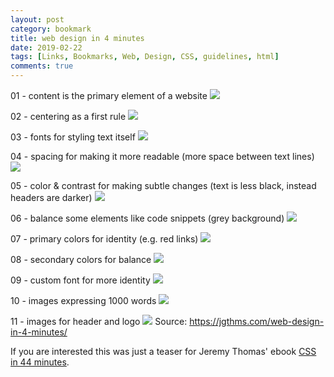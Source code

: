 ```yaml
---
layout: post
category: bookmark
title: web design in 4 minutes
date: 2019-02-22
tags: [Links, Bookmarks, Web, Design, CSS, guidelines, html]
comments: true
---
```


01 - content is the primary element of a website
<img src="{{site.baseurl}}/assets/img/bookmarks/2019-02-22-web design in 4min, 01 - content.png">

02 - centering as a first rule
<img src="{{site.baseurl}}/assets/img/bookmarks/2019-02-22-web design in 4min, 02 - centering.png">

03 - fonts for styling text itself
<img src="{{site.baseurl}}/assets/img/bookmarks/2019-02-22-web design in 4min, 03 - fonts.png">

04 - spacing for making it more readable (more space between text lines)
<img src="{{site.baseurl}}/assets/img/bookmarks/2019-02-22-web design in 4min, 04 - spacing.png">

05 - color & contrast for making subtle changes (text is less black, instead headers are darker)
<img src="{{site.baseurl}}/assets/img/bookmarks/2019-02-22-web design in 4min, 05 - color & contrast.png">

06 - balance some elements like code snippets (grey background)
<img src="{{site.baseurl}}/assets/img/bookmarks/2019-02-22-web design in 4min, 06 - balance.png">

07 - primary colors for identity (e.g. red links)
<img src="{{site.baseurl}}/assets/img/bookmarks/2019-02-22-web design in 4min, 07 - primary colors.png">

08 - secondary colors for balance
<img src="{{site.baseurl}}/assets/img/bookmarks/2019-02-22-web design in 4min, 08 - secondary colors.png">

09 - custom font for more identity
<img src="{{site.baseurl}}/assets/img/bookmarks/2019-02-22-web design in 4min, 09 - custom font.png">

10 - images expressing 1000 words
<img src="{{site.baseurl}}/assets/img/bookmarks/2019-02-22-web design in 4min, 10 - images.png">

11 - images for header and logo
<img src="{{site.baseurl}}/assets/img/bookmarks/2019-02-22-web design in 4min, 11 - header image and logo.png">
Source: <https://jgthms.com/web-design-in-4-minutes/>

If you are interested this was just a teaser for Jeremy Thomas' ebook [CSS in 44 minutes](https://jgthms.com/css-in-44-minutes-ebook).
